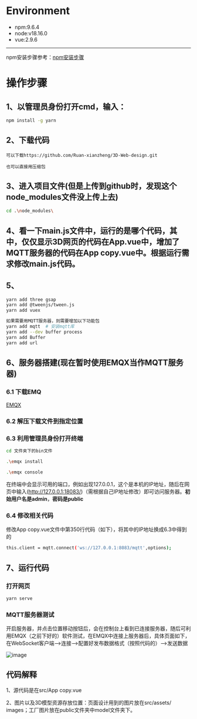 # Environment

- npm:9.6.4
- node:v18.16.0
- vue:2.9.6

---

npm安装步骤参考：[npm安装步骤 ](https://blog.csdn.net/zhouyan8603/article/details/109039732)

# 操作步骤

## 1、以管理员身份打开cmd，输入：

```bash
npm install -g yarn
```

## 2、下载代码

```
可以下载https://github.com/Ruan-xianzheng/3D-Web-design.git

也可以直接用压缩包
```

## 3、进入项目文件(但是上传到github时，发现这个node_modules文件没上传上去)

```bash
cd .\node_modules\
```

## 4、看一下main.js文件中，运行的是哪个代码，其中，仅仅显示3D网页的代码在App.vue中，增加了MQTT服务器的代码在App copy.vue中。根据运行需求修改main.js代码。

## 5、
```bash
yarn add three gsap
yarn add @tweenjs/tween.js
yarn add vuex
```
```bash
如果需要用MQTT服务器，则需要增加以下功能包
yarn add mqtt  # 安装mqtt库
yarn add --dev buffer process
yarn add Buffer
yarn add url
```

## 6、服务器搭建(现在暂时使用EMQX当作MQTT服务器)

### 6.1 下载EMQ
[EMQX](https://www.emqx.io/zh/downloads?os=Windows)

### 6.2 解压下载文件到指定位置

### 6.3 利用管理员身份打开终端

```bash
cd 文件夹下的bin文件
```
```bash
.\emqx install
```
```bash
.\emqx console
```
在终端中会显示可用的端口，例如出现127.0.0.1，这个是本机的IP地址，随后在网页中输入(http://127.0.0.1:18083/)（需根据自己IP地址修改）即可访问服务器。**初始用户名是admin**，**密码是public**
### 6.4 修改相关代码
修改App copy.vue文件中第350行代码（如下），将其中的IP地址换成6.3中得到的
```bash
this.client = mqtt.connect('ws://127.0.0.1:8083/mqtt',options);
```
## 7、运行代码

### 打开网页
```bash
yarn serve
```
### MQTT服务器测试
开启服务器，并点击位置移动按钮后，会在控制台上看到已连接服务器，随后可利用EMQX（之前下好的）软件测试，在EMQX中连接上服务器后，具体页面如下，在WebSocket客户端——>连接——>配置好发布数据格式（按照代码的）——>发送数据

![image](https://github.com/Ruan-xianzheng/3D-Web-design/assets/106811961/857209f6-a3ab-49d1-b098-c1a2ae53f1bd)

## 代码解释

1、源代码是在src/App copy.vue

2、图片以及3D模型资源存放位置：页面设计用到的图片放在src/assets/ images；工厂图片放在public文件夹中model文件夹下。
